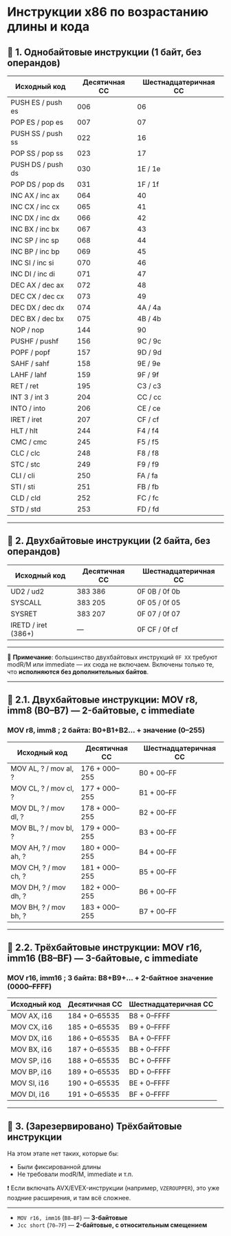 # Инструкции x86 по возрастанию длины и кода

## 🧩 1. Однобайтовые инструкции (1 байт, без операндов)

| Исходный код           | Десятичная СС | Шестнадцатеричная CC |
|------------------------|----------------|------------------------|
| PUSH ES / push es      | 006            | 06                     |
| POP ES / pop es        | 007            | 07                     |
| PUSH SS / push ss      | 022            | 16                     |
| POP SS / pop ss        | 023            | 17                     |
| PUSH DS / push ds      | 030            | 1E / 1e                |
| POP DS / pop ds        | 031            | 1F / 1f                |
| INC AX / inc ax        | 064            | 40                     |
| INC CX / inc cx        | 065            | 41                     |
| INC DX / inc dx        | 066            | 42                     |
| INC BX / inc bx        | 067            | 43                     |
| INC SP / inc sp        | 068            | 44                     |
| INC BP / inc bp        | 069            | 45                     |
| INC SI / inc si        | 070            | 46                     |
| INC DI / inc di        | 071            | 47                     |
| DEC AX / dec ax        | 072            | 48                     |
| DEC CX / dec cx        | 073            | 49                     |
| DEC DX / dec dx        | 074            | 4A / 4a                |
| DEC BX / dec bx        | 075            | 4B / 4b                |
| NOP / nop              | 144            | 90                     |
| PUSHF / pushf          | 156            | 9C / 9c                |
| POPF / popf            | 157            | 9D / 9d                |
| SAHF / sahf            | 158            | 9E / 9e                |
| LAHF / lahf            | 159            | 9F / 9f                |
| RET / ret              | 195            | C3 / c3                |
| INT 3 / int 3          | 204            | CC / cc                |
| INTO / into            | 206            | CE / ce                |
| IRET / iret            | 207            | CF / cf                |
| HLT / hlt              | 244            | F4 / f4                |
| CMC / cmc              | 245            | F5 / f5                |
| CLC / clc              | 248            | F8 / f8                |
| STC / stc              | 249            | F9 / f9                |
| CLI / cli              | 250            | FA / fa                |
| STI / sti              | 251            | FB / fb                |
| CLD / cld              | 252            | FC / fc                |
| STD / std              | 253            | FD / fd                |

---

## 🧩 2. Двухбайтовые инструкции (2 байта, без операндов)

| Исходный код           | Десятичная СС      | Шестнадцатеричная CC |
|------------------------|--------------------|------------------------|
| UD2 / ud2              | 383 386            | 0F 0B / 0f 0b          |
| SYSCALL                | 383 205            | 0F 05 / 0f 05          |
| SYSRET                 | 383 207            | 0F 07 / 0f 07          |
| IRETD / iret (386+)    | —                  | 0F CF / 0f cf          |

---

📌 **Примечание**: большинство двухбайтовых инструкций `0F XX` требуют modR/M или immediate — их сюда не включаем. Включены только те, что **исполняются без дополнительных байтов**.

---

## 🧩 2.1. Двухбайтовые инструкции: MOV r8, imm8 (B0–B7) — 2-байтовые, с immediate

### MOV r8, imm8 ; 2 байта: B0+B1+B2... + значение (0–255)

| Исходный код                    | Десятичная СС     | Шестнадцатеричная CC   |
|---------------------------------|-------------------|--------------------------|
| MOV AL, ? / mov al, ?           | 176 + 000–255     | B0 + 00–FF               |
| MOV CL, ? / mov cl, ?           | 177 + 000–255     | B1 + 00–FF               |
| MOV DL, ? / mov dl, ?           | 178 + 000–255     | B2 + 00–FF               |
| MOV BL, ? / mov bl, ?           | 179 + 000–255     | B3 + 00–FF               |
| MOV AH, ? / mov ah, ?           | 180 + 000–255     | B4 + 00–FF               |
| MOV CH, ? / mov ch, ?           | 181 + 000–255     | B5 + 00–FF               |
| MOV DH, ? / mov dh, ?           | 182 + 000–255     | B6 + 00–FF               |
| MOV BH, ? / mov bh, ?           | 183 + 000–255     | B7 + 00–FF               |

---

## 🧩 2.2. Трёхбайтовые инструкции: MOV r16, imm16 (B8–BF) — 3-байтовые, с immediate

### MOV r16, imm16 ; 3 байта: B8+B9+... + 2-байтное значение (0000–FFFF)

| Исходный код         | Десятичная СС | Шестнадцатеричная CC |
|----------------------|---------------|----------------------|
| MOV AX, i16          | 184 + 0–65535 | B8 + 0–FFFF          |
| MOV CX, i16          | 185 + 0–65535 | B9 + 0–FFFF          |
| MOV DX, i16          | 186 + 0–65535 | BA + 0–FFFF          |
| MOV BX, i16          | 187 + 0–65535 | BB + 0–FFFF          |
| MOV SP, i16          | 188 + 0–65535 | BC + 0–FFFF          |
| MOV BP, i16          | 189 + 0–65535 | BD + 0–FFFF          |
| MOV SI, i16          | 190 + 0–65535 | BE + 0–FFFF          |
| MOV DI, i16          | 191 + 0–65535 | BF + 0–FFFF          |

---

## 🧩 3. (Зарезервировано) Трёхбайтовые инструкции

На этом этапе нет таких, которые бы:

- Были фиксированной длины
- Не требовали modR/M, immediate и т.п.

❗ Если включать AVX/EVEX-инструкции (например, `VZEROUPPER`), это уже поздние расширения, и там всё сложнее.

---

- `MOV r16, imm16` (`B8–BF`) — **3-байтовые**
- `Jcc short` (`70–7F`) — **2-байтовые, с относительным смещением**
